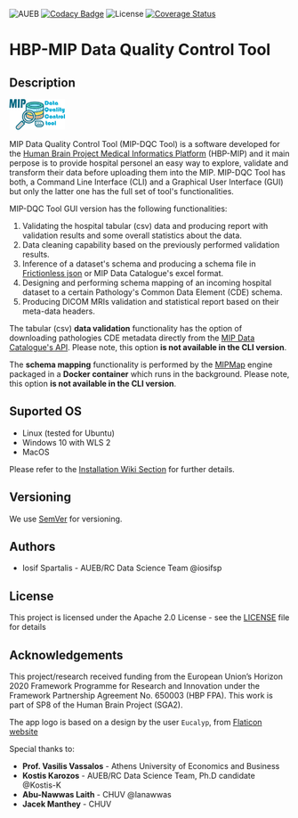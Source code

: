 ![AUEB](https://img.shields.io/badge/AUEB-RC-red.svg) [![Codacy Badge](https://api.codacy.com/project/badge/Grade/c08a182fec11456a8ba98ddeedb9ed4f)](https://www.codacy.com/app/iosifsp/QCtool?utm_source=github.com&amp;utm_medium=referral&amp;utm_content=aueb-wim/DataQualityControlTool&amp;utm_campaign=Badge_Grade) ![License](https://img.shields.io/badge/license-Apache--2.0-blue.svg) [![Coverage Status](https://coveralls.io/repos/github/aueb-wim/DataQualityControlTool/badge.svg?branch=master)](https://coveralls.io/github/aueb-wim/DataQualityControlTool?branch=master)

# HBP-MIP Data Quality Control Tool

## Description 

![MIP DQCT logo](docs/img/dqctlogo_v2_100x55.png)

MIP Data Quality Control Tool (MIP-DQC Tool) is a software developed for the [Human Brain Project Medical Informatics Platform](https://www.humanbrainproject.eu/en/medicine/medical-informatics-platform/) (HBP-MIP) and it main perpose is to provide hospital personel an easy way to explore, validate and transform their data before uploading them into the MIP. MIP-DQC Tool has both, a Command Line Interface (CLI) and a Graphical User Interface (GUI) but only the latter one has the full set of tool's functionalities.

MIP-DQC Tool GUI version has the following functionalities:

1. Validating the hospital tabular (csv) data and producing report with validation results and some overall statistics about the data.
2. Data cleaning capability based on the previously performed validation results.
3. Inference of a dataset's schema and producing a schema file in [Frictionless json](https://frictionlessdata.io/) or MIP Data Catalogue's excel format.
4. Designing and performing schema mapping of an incoming hospital dataset to a certain Pathology's Common Data Element (CDE) schema.
5. Producing DICOM MRIs validation and statistical report based on their meta-data headers.

The tabular (csv) **data validation** functionality has the option of downloading pathologies CDE metadata directly from the [MIP Data Catalogue's API](datacatalogue.mip.ebrains.eu). Please note, this option **is not available in the CLI version**. 

The **schema mapping** functionality is performed by the [MIPMap](https://github.com/HBPMedical/MIPMap) engine packaged in a **Docker container** which runs in the background. Please note, this option **is not available in the CLI version**.

## Suported OS

- Linux (tested for Ubuntu)
- Windows 10 with WLS 2
- MacOS

Please refer to the [Installation Wiki Section](https://github.com/aueb-wim/DataQualityControlTool/wiki/Installation) for further details. 

## Versioning

We use [SemVer](http://semver.org/) for versioning.

## Authors

- Iosif Spartalis - AUEB/RC Data Science Team @iosifsp

## License

This project is licensed under the Apache 2.0 License - see the [LICENSE](LICENSE) file for details

## Acknowledgements
This project/research received funding from the European Union’s Horizon 2020 Framework Programme for Research and Innovation under the Framework Partnership Agreement No. 650003 (HBP FPA).
This work is part of SP8 of the Human Brain Project (SGA2).

The app logo is based on a design by the user `Eucalyp`, from [Flaticon website](https://www.flaticon.com/)

Special thanks to:

-   **Prof. Vasilis Vassalos** - Athens University of Economics and Business
-   **Kostis Karozos** - AUEB/RC Data Science Team, Ph.D candidate @Kostis-K
-   **Abu-Nawwas Laith** - CHUV @lanawwas
-   **Jacek Manthey** - CHUV
